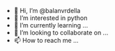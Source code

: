 - 👋 Hi, I’m @balanvrdella
- 👀 I’m interested in python
- 🌱 I’m currently learning ...
- 💞️ I’m looking to collaborate on ...
- 📫 How to reach me ...

<!---
balanvrdella/balanvrdella is a ✨ special ✨ repository because its `README.md` (this file) appears on your GitHub profile.
You can click the Preview link to take a look at your changes.
--->
